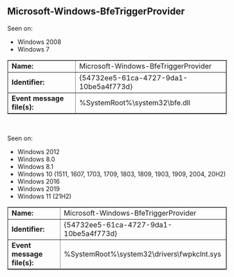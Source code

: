 ## Microsoft-Windows-BfeTriggerProvider

Seen on:
* Windows 2008
* Windows 7

<table border="1" class="docutils">
  <tbody>
    <tr>
      <td><b>Name:</b></td>
      <td>Microsoft-Windows-BfeTriggerProvider</td>
    </tr>
    <tr>
      <td><b>Identifier:</b></td>
      <td>{54732ee5-61ca-4727-9da1-10be5a4f773d}</td>
    </tr>
    <tr>
      <td><b>Event message file(s):</b></td>
      <td>%SystemRoot%\system32\bfe.dll</td>
    </tr>
  </tbody>
</table>

&nbsp;

Seen on:
* Windows 2012
* Windows 8.0
* Windows 8.1
* Windows 10 (1511, 1607, 1703, 1709, 1803, 1809, 1903, 1909, 2004, 20H2)
* Windows 2016
* Windows 2019
* Windows 11 (21H2)

<table border="1" class="docutils">
  <tbody>
    <tr>
      <td><b>Name:</b></td>
      <td>Microsoft-Windows-BfeTriggerProvider</td>
    </tr>
    <tr>
      <td><b>Identifier:</b></td>
      <td>{54732ee5-61ca-4727-9da1-10be5a4f773d}</td>
    </tr>
    <tr>
      <td><b>Event message file(s):</b></td>
      <td>%SystemRoot%\system32\drivers\fwpkclnt.sys</td>
    </tr>
  </tbody>
</table>

&nbsp;

